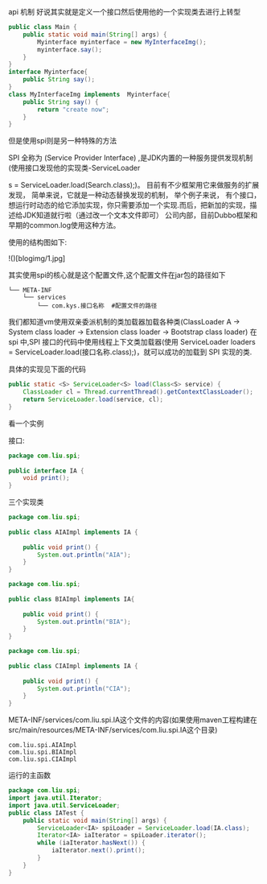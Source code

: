 api 机制 好说其实就是定义一个接口然后使用他的一个实现类去进行上转型

```java
public class Main {
    public static void main(String[] args) {
        Myinterface myinterface = new MyInterfaceImg();
        myinterface.say();
    }
}
interface Myinterface{
    public String say();
}
class MyInterfaceImg implements  Myinterface{
    public String say() {
        return "create now";
    }
}
```

但是使用spi则是另一种特殊的方法

SPI 全称为 (Service Provider Interface) ,是JDK内置的一种服务提供发现机制(使用接口发现他的实现类-ServiceLoader<Search> s = ServiceLoader.load(Search.class);)。 目前有不少框架用它来做服务的扩展发现， 简单来说，它就是一种动态替换发现的机制， 举个例子来说， 有个接口，想运行时动态的给它添加实现，你只需要添加一个实现.而后，把新加的实现，描述给JDK知道就行啦（通过改一个文本文件即可） 公司内部，目前Dubbo框架和早期的common.log使用这种方法。

使用的结构图如下:

!()[blogimg/1.jpg]

其实使用spi的核心就是这个配置文件,这个配置文件在jar包的路径如下

```
└── META-INF
    └── services
        └── com.kys.接口名称  #配置文件的路径
```

我们都知道vm使用双亲委派机制的类加载器加载各种类(ClassLoader A -> System class loader -> Extension class loader -> Bootstrap class loader)
在spi 中,SPI 接口的代码中使用线程上下文类加载器(使用 ServiceLoader<HelloInterface> loaders = ServiceLoader.load(接口名称.class);)，就可以成功的加载到 SPI 实现的类.  

具体的实现见下面的代码

```java
public static <S> ServiceLoader<S> load(Class<S> service) {
    ClassLoader cl = Thread.currentThread().getContextClassLoader();
    return ServiceLoader.load(service, cl);
}
```

看一个实例

接口:
```java
package com.liu.spi;
 
public interface IA {
    void print();
}
```
三个实现类

```java
package com.liu.spi;
 
public class AIAImpl implements IA {
 
    public void print() {
        System.out.println("AIA");
    }
}

package com.liu.spi;
 
public class BIAImpl implements IA{
 
    public void print() {
        System.out.println("BIA");
    }
}

package com.liu.spi;
 
public class CIAImpl implements IA {
 
    public void print() {
        System.out.println("CIA");
    }
}
```

META-INF/services/com.liu.spi.IA这个文件的内容(如果使用maven工程构建在 src/main/resources/META-INF/services/com.liu.spi.IA这个目录)

```
com.liu.spi.AIAImpl
com.liu.spi.BIAImpl
com.liu.spi.CIAImpl
```

运行的主函数

```java
package com.liu.spi;
import java.util.Iterator;
import java.util.ServiceLoader;
public class IATest {
    public static void main(String[] args) {
        ServiceLoader<IA> spiLoader = ServiceLoader.load(IA.class); 
        Iterator<IA> iaIterator = spiLoader.iterator(); 
        while (iaIterator.hasNext()) { 
            iaIterator.next().print(); 
        } 
    }
}
```
